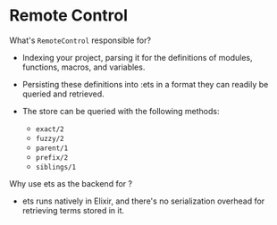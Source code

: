 # Remote Control

What's `RemoteControl` responsible for?
- Indexing your project, parsing it for the definitions of modules, functions, macros, and variables.
- Persisting these definitions into :ets in a format they can readily be queried and retrieved.

- The store can be queried with the following methods:
  - `exact/2`
  - `fuzzy/2`
  - `parent/1`
  - `prefix/2`
  - `siblings/1`

Why use ets as the backend for ?
- ets runs natively in Elixir, and there's no serialization overhead for retrieving terms stored in it.
